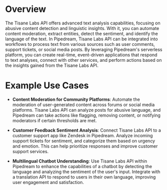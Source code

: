 # Overview

The Tisane Labs API offers advanced text analysis capabilities, focusing on abusive content detection and linguistic insights. With it, you can automate content moderation, extract entities, detect the sentiment, and identify the language of the text. In Pipedream, Tisane Labs API can be integrated into workflows to process text from various sources such as user comments, support tickets, or social media posts. By leveraging Pipedream's serverless platform, you can create real-time, event-driven applications that respond to text analyses, connect with other services, and perform actions based on the insights gained from the Tisane Labs API.

# Example Use Cases

- **Content Moderation for Community Platforms**: Automate the moderation of user-generated content across forums or social media platforms. Tisane Labs API can analyze posts for abusive language, and Pipedream can take actions like flagging, removing content, or notifying moderators if certain thresholds are met.

- **Customer Feedback Sentiment Analysis**: Connect Tisane Labs API to a customer support app like Zendesk in Pipedream. Analyze incoming support tickets for sentiment, and categorize them based on urgency and emotion. This can help prioritize responses and improve customer support services.

- **Multilingual Chatbot Understanding**: Use Tisane Labs API within Pipedream to enhance the capabilities of a chatbot by detecting the language and analyzing the sentiment of the user's input. Integrate with a translation API to respond to users in their own language, improving user engagement and satisfaction.

